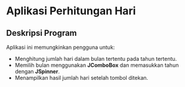 # Aplikasi Perhitungan Hari

## Deskripsi Program
Aplikasi ini memungkinkan pengguna untuk:
- Menghitung jumlah hari dalam bulan tertentu pada tahun tertentu.
- Memilih bulan menggunakan **JComboBox** dan memasukkan tahun dengan **JSpinner**.
- Menampilkan hasil jumlah hari setelah tombol ditekan.
